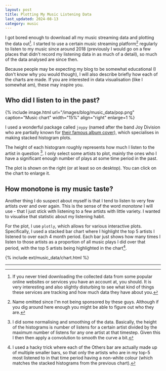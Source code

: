 ```yaml
---
layout: post
title: Plotting My Music Listening Data
last_updated: 2024-08-13
category: music
---
```


I got bored enough to download all my music streaming data and plotting the data out[^1]. I started to use a certain music streaming platform[^2] regularly to listen to my music since around 2018 (previously I would go on a few places that didn't record my listening data in as much of a detail), so much of the data analysed are since then.

Because people may be expecting my blog to be somewhat educational (I don't know why you would though), I will also describe briefly how each of the charts are made. If you are interested in data visualisation (like I somewhat am), these may inspire you.

## Who did I listen to in the past?

{% include image.html url="/images/blog/music_data/pop.png" caption="Music chart" width="15%" align="right" enlarge=1 %}

I used a wonderful package called `joypy` (named after the band Joy Division who are partially known for <a href="https://en.wikipedia.org/wiki/Unknown_Pleasures">their famous album cover</a>), which specialises in making stacked histogram plots.

The height of each histogram roughly represents how much I listen to the artist in question [^3]. I only select some artists to plot, mainly the ones who I have a significant enough number of plays at some time period in the past.

The plot is shown on the right (or at least so on desktop). You can click on the chart to enlarge it.

## How monotone is my music taste?

Another thing I do suspect about myself is that I tend to listen to very few artists over and over again. This is the sense of the word _monotone_ I will use - that I just stick with listening to a few artists with little variety. I wanted to visualise that statistic about my listening habit.

For the plot, I use `plotly`, which allows for various interactive plots. Specifically, I used a stacked bar chart where I highlight the top 5 artists I listened to over each 4 month period. Each bar just shows how many times I listen to those artists as a proportion of all music plays I did over that period, with the top 5 artists being highlighted in the chart[^4].

{% include ext/music_data/chart.html %}

---

[^1]: If you never tried downloading the collected data from some popular online websites or services you have an account at, you should. It is very interesting and also slightly disturbing to see what kind of things these services are tracking and how much data they have about you.

[^2]: Name omitted since I'm not being sponsored by these guys. Although if you dig around here enough you might be able to figure out who they are.

[^3]: I did some normalising and smoothing of the data. Basically, the height of the histograms is number of listens for a certain artist divided by the maximum number of listens for any one artist at that timestep. Given this I then then apply a convolution to smooth the curve a bit.

[^4]: I used a hacky trick where each of the Others bar are actually made up of multiple smaller bars, so that only the artists who are in my top-5 most listened to in that time period having a non-white colour (which matches the stacked histograms from the previous chart).
